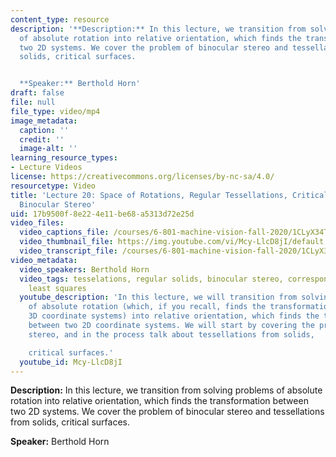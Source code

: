 ```yaml
---
content_type: resource
description: '**Description:** In this lecture, we transition from solving problems
  of absolute rotation into relative orientation, which finds the transformation between
  two 2D systems. We cover the problem of binocular stereo and tessellations from
  solids, critical surfaces.


  **Speaker:** Berthold Horn'
draft: false
file: null
file_type: video/mp4
image_metadata:
  caption: ''
  credit: ''
  image-alt: ''
learning_resource_types:
- Lecture Videos
license: https://creativecommons.org/licenses/by-nc-sa/4.0/
resourcetype: Video
title: 'Lecture 20: Space of Rotations, Regular Tessellations, Critical Surfaces,
  Binocular Stereo'
uid: 17b9500f-8e22-4e11-be68-a5313d72e25d
video_files:
  video_captions_file: /courses/6-801-machine-vision-fall-2020/1CLyX34TDMkqIGf7D1fXfbasJQw_G3hGE_transcript.webvtt
  video_thumbnail_file: https://img.youtube.com/vi/Mcy-LlcD8jI/default.jpg
  video_transcript_file: /courses/6-801-machine-vision-fall-2020/1CLyX34TDMkqIGf7D1fXfbasJQw_G3hGE_transcript.pdf
video_metadata:
  video_speakers: Berthold Horn
  video_tags: tesselations, regular solids, binocular stereo, correspondences, weighted
    least squares
  youtube_description: 'In this lecture, we will transition from solving problems
    of absolute rotation (which, if you recall, finds the transformation between two
    3D coordinate systems) into relative orientation, which finds the transformation
    between two 2D coordinate systems. We will start by covering the problem of binocular
    stereo, and in the process talk about tessellations from solids,

    critical surfaces.'
  youtube_id: Mcy-LlcD8jI
---
```

**Description:** In this lecture, we transition from solving problems of absolute rotation into relative orientation, which finds the transformation between two 2D systems. We cover the problem of binocular stereo and tessellations from solids, critical surfaces.

**Speaker:** Berthold Horn